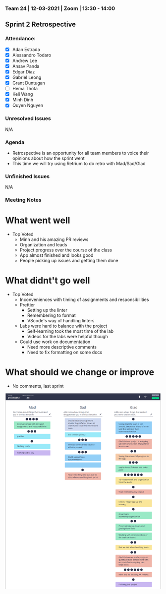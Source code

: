 ### Team 24 | 12-03-2021 | Zoom | 13:30 - 14:00

## Sprint 2 Retrospective

### Attendance:

- [x] Adan Estrada
- [x] Alessandro Todaro
- [x] Andrew Lee
- [x] Ansav Panda
- [x] Edgar Diaz
- [x] Gabriel Leong
- [x] Grant Duntugan
- [ ] Hema Thota
- [x] Keli Wang
- [x] Minh Dinh
- [x] Quyen Nguyen

### Unresolved Issues

N/A

### Agenda

- Retrospective is an opportunity for all team members to voice their opinions about how the sprint went
- This time we will try using Retrium to do retro with Mad/Sad/Glad

### Unfinished Issues

N/A

### Meeting Notes

# What went well

- Top Voted
  - Minh and his amazing PR reviews
  - Organization and leads
  - Project progress over the course of the class
  - App almost finished and looks good
  - People picking up issues and getting them done

# What didnt't go well

- Top Voted
  - Inconveniences with timing of assignments and responsibilities
  - Prettier
    - Setting up the linter
    - Remembering to format
    - VScode's way of handling linters
  - Labs were hard to balance with the project
    - Self-learning took the most time of the lab
    - Videos for the labs were helpful though
  - Could use work on documentation
    - Need more descriptive comments
    - Need to fix formatting on some docs

# What should we change or improve

- No comments, last sprint

![Retrium Image](./meeting-artifacts/retrium-sprint-2.png)
